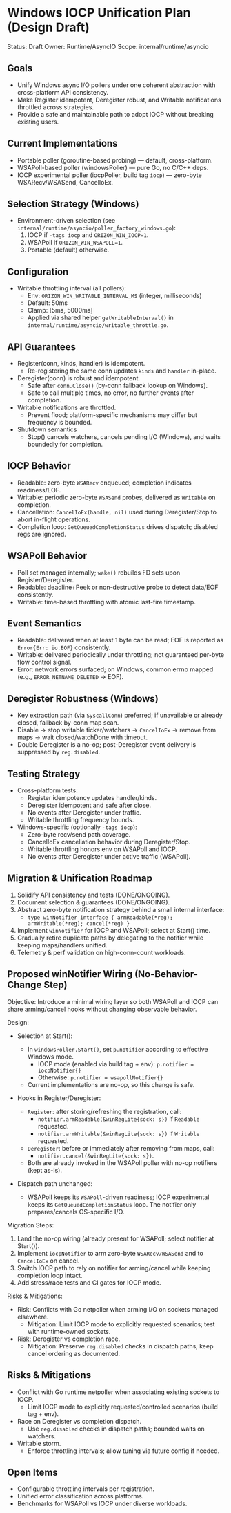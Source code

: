 # Windows IOCP Unification Plan (Design Draft)

Status: Draft
Owner: Runtime/AsyncIO
Scope: internal/runtime/asyncio

## Goals

- Unify Windows async I/O pollers under one coherent abstraction with cross-platform API consistency.
- Make Register idempotent, Deregister robust, and Writable notifications throttled across strategies.
- Provide a safe and maintainable path to adopt IOCP without breaking existing users.

## Current Implementations

- Portable poller (goroutine-based probing) — default, cross-platform.
- WSAPoll-based poller (windowsPoller) — pure Go, no C/C++ deps.
- IOCP experimental poller (iocpPoller, build tag `iocp`) — zero-byte WSARecv/WSASend, CancelIoEx.

## Selection Strategy (Windows)

- Environment-driven selection (see `internal/runtime/asyncio/poller_factory_windows.go`):
  1) IOCP if `-tags iocp` and `ORIZON_WIN_IOCP=1`.
  2) WSAPoll if `ORIZON_WIN_WSAPOLL=1`.
  3) Portable (default) otherwise.

## Configuration

- Writable throttling interval (all pollers):
  - Env: `ORIZON_WIN_WRITABLE_INTERVAL_MS` (integer, milliseconds)
  - Default: 50ms
  - Clamp: [5ms, 5000ms]
  - Applied via shared helper `getWritableInterval()` in `internal/runtime/asyncio/writable_throttle.go`.

## API Guarantees

- Register(conn, kinds, handler) is idempotent.
  - Re-registering the same conn updates `kinds` and `handler` in-place.
- Deregister(conn) is robust and idempotent.
  - Safe after `conn.Close()` (by-conn fallback lookup on Windows).
  - Safe to call multiple times, no error, no further events after completion.
- Writable notifications are throttled.
  - Prevent flood; platform-specific mechanisms may differ but frequency is bounded.
- Shutdown semantics
  - Stop() cancels watchers, cancels pending I/O (Windows), and waits boundedly for completion.

## IOCP Behavior

- Readable: zero-byte `WSARecv` enqueued; completion indicates readiness/EOF.
- Writable: periodic zero-byte `WSASend` probes, delivered as `Writable` on completion.
- Cancellation: `CancelIoEx(handle, nil)` used during Deregister/Stop to abort in-flight operations.
- Completion loop: `GetQueuedCompletionStatus` drives dispatch; disabled regs are ignored.

## WSAPoll Behavior

- Poll set managed internally; `wake()` rebuilds FD sets upon Register/Deregister.
- Readable: deadline+Peek or non-destructive probe to detect data/EOF consistently.
- Writable: time-based throttling with atomic last-fire timestamp.

## Event Semantics

- Readable: delivered when at least 1 byte can be read; EOF is reported as `Error{Err: io.EOF}` consistently.
- Writable: delivered periodically under throttling; not guaranteed per-byte flow control signal.
- Error: network errors surfaced; on Windows, common errno mapped (e.g., `ERROR_NETNAME_DELETED` → EOF).

## Deregister Robustness (Windows)

- Key extraction path (via `SyscallConn`) preferred; if unavailable or already closed, fallback by-conn map scan.
- Disable → stop writable ticker/watchers → `CancelIoEx` → remove from maps → wait closed/watchDone with timeout.
- Double Deregister is a no-op; post-Deregister event delivery is suppressed by `reg.disabled`.

## Testing Strategy

- Cross-platform tests:
  - Register idempotency updates handler/kinds.
  - Deregister idempotent and safe after close.
  - No events after Deregister under traffic.
  - Writable throttling frequency bounds.
- Windows-specific (optionally `-tags iocp`):
  - Zero-byte recv/send path coverage.
  - CancelIoEx cancellation behavior during Deregister/Stop.
  - Writable throttling honors env on WSAPoll and IOCP.
  - No events after Deregister under active traffic (WSAPoll).

## Migration & Unification Roadmap

1) Solidify API consistency and tests (DONE/ONGOING).
2) Document selection & guarantees (DONE/ONGOING).
3) Abstract zero-byte notification strategy behind a small internal interface:
   - `type winNotifier interface { armReadable(*reg); armWritable(*reg); cancel(*reg) }`
4) Implement `winNotifier` for IOCP and WSAPoll; select at Start() time.
5) Gradually retire duplicate paths by delegating to the notifier while keeping maps/handlers unified.
6) Telemetry & perf validation on high-conn-count workloads.

## Proposed winNotifier Wiring (No-Behavior-Change Step)

Objective: Introduce a minimal wiring layer so both WSAPoll and IOCP can share arming/cancel hooks without changing observable behavior.

Design:

- Selection at Start():
  - In `windowsPoller.Start()`, set `p.notifier` according to effective Windows mode.
    - IOCP mode (enabled via build tag + env): `p.notifier = iocpNotifier{}`
    - Otherwise: `p.notifier = wsapollNotifier{}`
  - Current implementations are no-op, so this change is safe.

- Hooks in Register/Deregister:
  - `Register`: after storing/refreshing the registration, call:
    - `notifier.armReadable(&winRegLite{sock: s})` if `Readable` requested.
    - `notifier.armWritable(&winRegLite{sock: s})` if `Writable` requested.
  - `Deregister`: before or immediately after removing from maps, call:
    - `notifier.cancel(&winRegLite{sock: s})`.
  - Both are already invoked in the WSAPoll poller with no-op notifiers (kept as-is).

- Dispatch path unchanged:
  - WSAPoll keeps its `WSAPoll`-driven readiness; IOCP experimental keeps its `GetQueuedCompletionStatus` loop. The notifier only prepares/cancels OS-specific I/O.

Migration Steps:

1) Land the no-op wiring (already present for WSAPoll; select notifier at Start()).
2) Implement `iocpNotifier` to arm zero-byte `WSARecv/WSASend` and to `CancelIoEx` on cancel.
3) Switch IOCP path to rely on notifier for arming/cancel while keeping completion loop intact.
4) Add stress/race tests and CI gates for IOCP mode.

Risks & Mitigations:

- Risk: Conflicts with Go netpoller when arming I/O on sockets managed elsewhere.
  - Mitigation: Limit IOCP mode to explicitly requested scenarios; test with runtime-owned sockets.
- Risk: Deregister vs completion race.
  - Mitigation: Preserve `reg.disabled` checks in dispatch paths; keep cancel ordering as documented.

## Risks & Mitigations

- Conflict with Go runtime netpoller when associating existing sockets to IOCP.
  - Limit IOCP mode to explicitly requested/controlled scenarios (build tag + env).
- Race on Deregister vs completion dispatch.
  - Use `reg.disabled` checks in dispatch paths; bounded waits on watchers.
- Writable storm.
  - Enforce throttling intervals; allow tuning via future config if needed.

## Open Items

- Configurable throttling intervals per registration.
- Unified error classification across platforms.
- Benchmarks for WSAPoll vs IOCP under diverse workloads.
